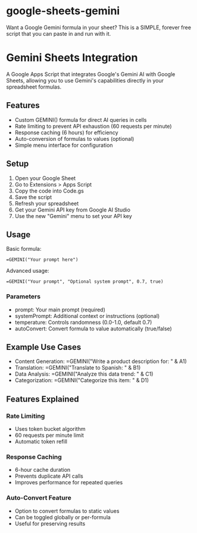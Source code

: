 # google-sheets-gemini
Want a Google Gemini formula in your sheet? This is a SIMPLE, forever free script that you can paste in and run with it.

# Gemini Sheets Integration

A Google Apps Script that integrates Google's Gemini AI with Google Sheets, allowing you to use Gemini's capabilities directly in your spreadsheet formulas.

## Features

* Custom GEMINI() formula for direct AI queries in cells
* Rate limiting to prevent API exhaustion (60 requests per minute)
* Response caching (6 hours) for efficiency
* Auto-conversion of formulas to values (optional)
* Simple menu interface for configuration

## Setup

1. Open your Google Sheet
2. Go to Extensions > Apps Script
3. Copy the code into Code.gs
4. Save the script
5. Refresh your spreadsheet
6. Get your Gemini API key from Google AI Studio
7. Use the new "Gemini" menu to set your API key

## Usage

Basic formula:
```
=GEMINI("Your prompt here")
```

Advanced usage:
```
=GEMINI("Your prompt", "Optional system prompt", 0.7, true)
```

### Parameters

* prompt: Your main prompt (required)
* systemPrompt: Additional context or instructions (optional)
* temperature: Controls randomness (0.0-1.0, default 0.7)
* autoConvert: Convert formula to value automatically (true/false)

## Example Use Cases

* Content Generation: =GEMINI("Write a product description for: " & A1)
* Translation: =GEMINI("Translate to Spanish: " & B1)
* Data Analysis: =GEMINI("Analyze this data trend: " & C1)
* Categorization: =GEMINI("Categorize this item: " & D1)

## Features Explained

### Rate Limiting
* Uses token bucket algorithm
* 60 requests per minute limit
* Automatic token refill

### Response Caching
* 6-hour cache duration
* Prevents duplicate API calls
* Improves performance for repeated queries

### Auto-Convert Feature
* Option to convert formulas to static values
* Can be toggled globally or per-formula
* Useful for preserving results
